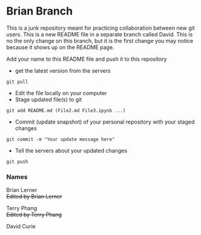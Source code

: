 # Brian Branch

This is a junk repository meant for practicing collaboration between new git users. This is a new README file in a separate branch called David. This is no the only change on this branch, but it is the first change you may notice because it shows up on the README page.

Add your name to this README file and push it to this repository

- get the latest version from the servers
```
git pull
```
- Edit the file locally on your computer
- Stage updated file(s) to git
```
git add README.md (File2.md File3.ipynb ...)
```
- Commit (update snapshot) of your personal repository with your staged changes
```
git commit -m "Your update message here"
```
- Tell the servers about your updated changes
```
git push
```

### Names

Brian Lerner  
~~Edited by Brian Lerner~~

Terry Phang  
~~Edited by Terry Phang~~

David Curie
